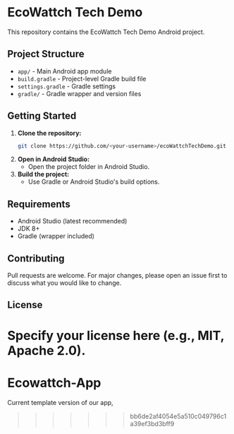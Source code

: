 # EcoWattch Tech Demo

This repository contains the EcoWattch Tech Demo Android project.

## Project Structure
- `app/` - Main Android app module
- `build.gradle` - Project-level Gradle build file
- `settings.gradle` - Gradle settings
- `gradle/` - Gradle wrapper and version files

## Getting Started
1. **Clone the repository:**
   ```sh
   git clone https://github.com/<your-username>/ecoWattchTechDemo.git
   ```
2. **Open in Android Studio:**
   - Open the project folder in Android Studio.
3. **Build the project:**
   - Use Gradle or Android Studio's build options.

## Requirements
- Android Studio (latest recommended)
- JDK 8+
- Gradle (wrapper included)

## Contributing
Pull requests are welcome. For major changes, please open an issue first to discuss what you would like to change.

## License
Specify your license here (e.g., MIT, Apache 2.0).
=======
# Ecowattch-App
Current template version of our app, 
>>>>>>> bb6de2af4054e5a510c049796c1a39ef3bd3bff9
